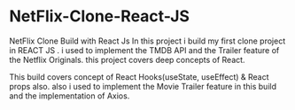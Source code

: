 # NetFlix-Clone-React-JS
NetFlix Clone Build with React Js
In this project i build my first clone project in REACT JS . i used to implement the TMDB API and the Trailer feature of the Netflix Originals. this project covers  deep concepts of React. 

This build covers  concept of React Hooks(useState, useEffect) & React props also.
also i used to implement the Movie Trailer feature in this build and the implementation of Axios.
